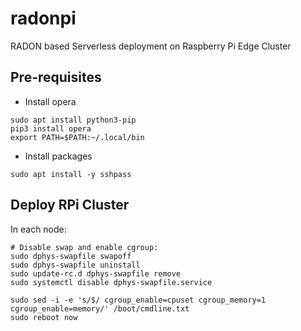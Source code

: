 # radonpi
RADON based Serverless deployment on Raspberry Pi Edge Cluster

## Pre-requisites
- Install opera
```
sudo apt install python3-pip
pip3 install opera
export PATH=$PATH:~/.local/bin
```
- Install packages
```
sudo apt install -y sshpass
```


## Deploy RPi Cluster
In each node:
```
# Disable swap and enable cgroup:
sudo dphys-swapfile swapoff
sudo dphys-swapfile uninstall
sudo update-rc.d dphys-swapfile remove
sudo systemctl disable dphys-swapfile.service

sudo sed -i -e 's/$/ cgroup_enable=cpuset cgroup_memory=1 cgroup_enable=memory/' /boot/cmdline.txt
sudo reboot now
```